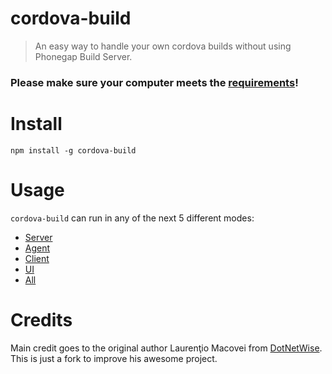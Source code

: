 # cordova-build

> An easy way to handle your own cordova builds without using Phonegap Build Server.


### Please make sure your computer meets the [requirements](wiki/Requirements)!

# Install

    npm install -g cordova-build

# Usage

`cordova-build` can run in any of the next 5 different modes:

- [Server](wiki/Server)
- [Agent](wiki/Agent)
- [Client](wiki/Client)
- [UI](wiki/UI)
- [All](wiki/All)

# Credits

Main credit goes to the original author Laurenţio Macovei from [DotNetWise](http://www.dotnetwise.com/). This is just a fork to improve his awesome project.